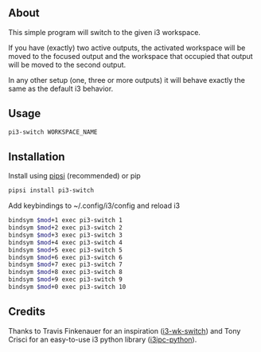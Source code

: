 About
-----
This simple program will switch to the given i3 workspace.

If you have (exactly) two active outputs, the activated workspace will be moved to the focused output and the workspace that occupied that output will be moved to the second output.

In any other setup (one, three or more outputs) it will behave exactly the same as the default i3 behavior.

Usage
-----
```bash
pi3-switch WORKSPACE_NAME
```

Installation
------------
Install using [pipsi](https://github.com/mitsuhiko/pipsi) (recommended) or pip
```bash
pipsi install pi3-switch
```
Add keybindings to ~/.config/i3/config and reload i3
```bash
bindsym $mod+1 exec pi3-switch 1
bindsym $mod+2 exec pi3-switch 2
bindsym $mod+3 exec pi3-switch 3
bindsym $mod+4 exec pi3-switch 4
bindsym $mod+5 exec pi3-switch 5
bindsym $mod+6 exec pi3-switch 6
bindsym $mod+7 exec pi3-switch 7
bindsym $mod+8 exec pi3-switch 8
bindsym $mod+9 exec pi3-switch 9
bindsym $mod+0 exec pi3-switch 10
```

Credits
-------
Thanks to Travis Finkenauer for an inspiration ([i3-wk-switch](https://github.com/tmfink/i3-wk-switch)) and Tony Crisci for an easy-to-use i3 python library ([i3ipc-python](https://github.com/acrisci/i3ipc-python)).
